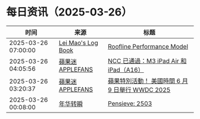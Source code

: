 ﻿# 每日资讯（2025-03-26）

|时间|来源|标题|
|---|---|---|
|2025-03-26 07:00:00|[Lei Mao's Log Book](https://leimao.github.io/atom.xml)|[Roofline Performance Model](https://leimao.github.io/blog/Roofline-Performance-Model/)|
|2025-03-26 04:05:56|[蘋果迷 APPLEFANS](https://applefans.today/feed/)|[NCC 已通過：M3 iPad Air 和 iPad（A16）](https://applefans.today/2025-03-ncc-m3-ipad-air-ipad-a16/)|
|2025-03-26 03:20:37|[蘋果迷 APPLEFANS](https://applefans.today/feed/)|[蘋果特別活動！ 美國時間 6 月 9 日舉行 WWDC 2025](https://applefans.today/2025-03-wwdc25-special-event/)|
|2025-03-26 00:08:00|[年华转瞬](https://blog.xiaket.org/feed.xml)|[Pensieve: 2503](https://xiaket.github.io/2025/pensieve-2503.html)|
